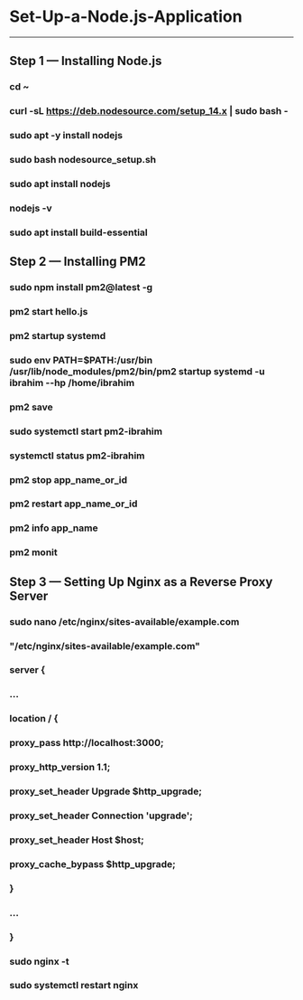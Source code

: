 # Set-Up-a-Node.js-Application
-------------------------------

## Step 1 — Installing Node.js

### cd ~
### curl -sL https://deb.nodesource.com/setup_14.x | sudo bash -
### sudo apt -y install nodejs
### sudo bash nodesource_setup.sh
### sudo apt install nodejs
### nodejs -v
### sudo apt install build-essential


## Step 2 — Installing PM2

### sudo npm install pm2@latest -g
### pm2 start hello.js
### pm2 startup systemd
### sudo env PATH=$PATH:/usr/bin /usr/lib/node_modules/pm2/bin/pm2 startup systemd -u ibrahim --hp /home/ibrahim
### pm2 save
### sudo systemctl start pm2-ibrahim
### systemctl status pm2-ibrahim
### pm2 stop app_name_or_id
### pm2 restart app_name_or_id
### pm2 info app_name
### pm2 monit

## Step 3 — Setting Up Nginx as a Reverse Proxy Server

### sudo nano /etc/nginx/sites-available/example.com
### "/etc/nginx/sites-available/example.com"
###  server {
###  ...
###    location / {
###         proxy_pass http://localhost:3000;
###         proxy_http_version 1.1;
###         proxy_set_header Upgrade $http_upgrade;
###         proxy_set_header Connection 'upgrade';
###         proxy_set_header Host $host;
###        proxy_cache_bypass $http_upgrade;
###     }
###  ...
###  }
### sudo nginx -t
### sudo systemctl restart nginx


